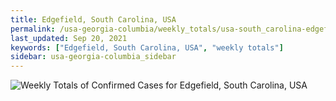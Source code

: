 ```yaml
---
title: Edgefield, South Carolina, USA
permalink: /usa-georgia-columbia/weekly_totals/usa-south_carolina-edgefield-weekly_totals.html
last_updated: Sep 20, 2021
keywords: ["Edgefield, South Carolina, USA", "weekly totals"]
sidebar: usa-georgia-columbia_sidebar
---
```


![Weekly Totals of Confirmed Cases for Edgefield, South Carolina, USA](/covid_tracker/images/graphs/usa-south_carolina-edgefield-weekly_totals_graph.png)
